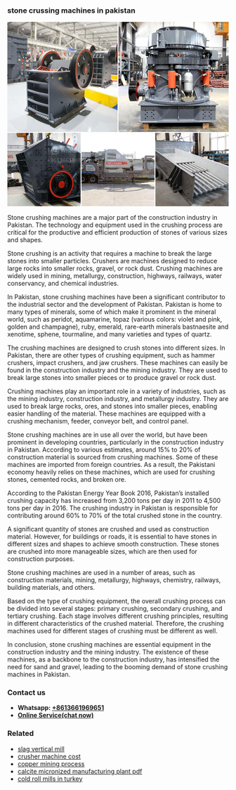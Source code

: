 <h3>stone crussing machines in pakistan</h3><img src='1708498423.jpg' alt=''><p>Stone crushing machines are a major part of the construction industry in Pakistan. The technology and equipment used in the crushing process are critical for the productive and efficient production of stones of various sizes and shapes.</p><p>Stone crushing is an activity that requires a machine to break the large stones into smaller particles. Crushers are machines designed to reduce large rocks into smaller rocks, gravel, or rock dust. Crushing machines are widely used in mining, metallurgy, construction, highways, railways, water conservancy, and chemical industries.</p><p>In Pakistan, stone crushing machines have been a significant contributor to the industrial sector and the development of Pakistan. Pakistan is home to many types of minerals, some of which make it prominent in the mineral world, such as peridot, aquamarine, topaz (various colors: violet and pink, golden and champagne), ruby, emerald, rare-earth minerals bastnaesite and xenotime, sphene, tourmaline, and many varieties and types of quartz.</p><p>The crushing machines are designed to crush stones into different sizes. In Pakistan, there are other types of crushing equipment, such as hammer crushers, impact crushers, and jaw crushers. These machines can easily be found in the construction industry and the mining industry. They are used to break large stones into smaller pieces or to produce gravel or rock dust.</p><p>Crushing machines play an important role in a variety of industries, such as the mining industry, construction industry, and metallurgy industry. They are used to break large rocks, ores, and stones into smaller pieces, enabling easier handling of the material. These machines are equipped with a crushing mechanism, feeder, conveyor belt, and control panel.</p><p>Stone crushing machines are in use all over the world, but have been prominent in developing countries, particularly in the construction industry in Pakistan. According to various estimates, around 15% to 20% of construction material is sourced from crushing machines. Some of these machines are imported from foreign countries. As a result, the Pakistani economy heavily relies on these machines, which are used for crushing stones, cemented rocks, and broken ore.</p><p>According to the Pakistan Energy Year Book 2016, Pakistan’s installed crushing capacity has increased from 3,200 tons per day in 2011 to 4,500 tons per day in 2016. The crushing industry in Pakistan is responsible for contributing around 60% to 70% of the total crushed stone in the country.</p><p>A significant quantity of stones are crushed and used as construction material. However, for buildings or roads, it is essential to have stones in different sizes and shapes to achieve smooth construction. These stones are crushed into more manageable sizes, which are then used for construction purposes.</p><p>Stone crushing machines are used in a number of areas, such as construction materials, mining, metallurgy, highways, chemistry, railways, building materials, and others.</p><p>Based on the type of crushing equipment, the overall crushing process can be divided into several stages: primary crushing, secondary crushing, and tertiary crushing. Each stage involves different crushing principles, resulting in different characteristics of the crushed material. Therefore, the crushing machines used for different stages of crushing must be different as well.</p><p>In conclusion, stone crushing machines are essential equipment in the construction industry and the mining industry. The existence of these machines, as a backbone to the construction industry, has intensified the need for sand and gravel, leading to the booming demand of stone crushing machines in Pakistan.</p><h3>Contact us</h3><ul><li><strong>Whatsapp:&nbsp;<a href="https://wa.me/8613661969651">+8613661969651</a></strong></li><li><a href="https://swt.shibang-china.com/?git&amp;zhl&amp;stone crussing machines in pakistan"><strong>Online Service(chat now)</strong></a></li></ul><h3>Related</h3><ul><li><a href='slag vertical mill.md'>slag vertical mill</a></li><li><a href='crusher machine cost.md'>crusher machine cost</a></li><li><a href='copper mining process.md'>copper mining process</a></li><li><a href='calcite micronized manufacturing plant pdf.md'>calcite micronized manufacturing plant pdf</a></li><li><a href='cold roll mills in turkey.md'>cold roll mills in turkey</a></li></ul>